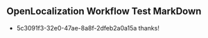 ## OpenLocalization Workflow Test MarkDown
* 5c3091f3-32e0-47ae-8a8f-2dfeb2a0a15a thanks!

<!--HONumber=Jul16_HO4-->


